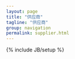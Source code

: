 ```yaml
---
layout: page
title: "供应商"
tagline: "供应商"
group: navigation
permalink: supplier.html
---
```

{% include JB/setup %}
